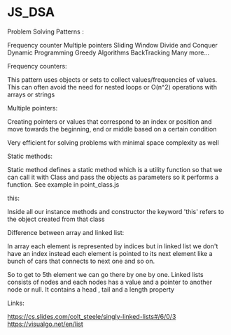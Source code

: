 # JS_DSA

Problem Solving Patterns :

Frequency counter
Multiple pointers
Sliding Window 
Divide and Conquer
Dynamic Programming
Greedy Algorithms 
BackTracking
Many more...

Frequency counters:

This pattern uses objects or sets to collect values/frequencies of values.
This can often avoid the need for nested loops or O(n^2) operations with arrays or strings

Multiple pointers:

Creating pointers or values that correspond to an index or position and move towards the beginning, end or middle based on a certain condition

Very efficient for solving problems with minimal space complexity as well

Static methods:

Static method defines a static method which is a utility function so that we can call it with Class and pass the objects as parameters so it performs a function. See example in point_class.js

this:

Inside all our instance methods and constructor the keyword 'this' refers to the object created from that class

Difference between array and linked list:

In array each element is represented by indices but in linked list we don't have an index instead each element is pointed to its next element like a bunch of cars that connects to next one and so on.

So to get to 5th element we can go there by one by one.  Linked lists consists of nodes and each nodes has a value and a pointer to another node or null. It contains a head , tail and a length property

Links:

https://cs.slides.com/colt_steele/singly-linked-lists#/6/0/3
https://visualgo.net/en/list